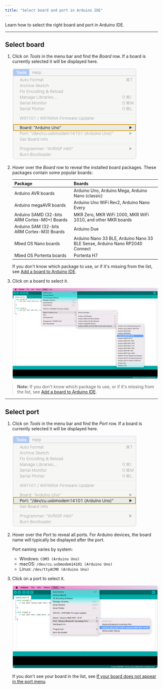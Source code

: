 ```yaml
---
title: "Select board and port in Arduino IDE"
---
```


Learn how to select the right board and port in Arduino IDE.

---

<a id="board"></a>

## Select board

1. Click on _Tools_ in the menu bar and find the _Board_ row. If a board is currently selected it will be displayed here.

   ![The tools menu with the Board row highlighted.](img/tools_menu_highlight_board.png)

2. Hover over the _Board_ row to reveal the installed board packages. These packages contain some popular boards:

   | Package                                      | Boards                                                                      |
   |----------------------------------------------|-----------------------------------------------------------------------------|
   | Arduino AVR boards                           | Arduino Uno, Arduino Mega, Arduino Nano (classic)                           |
   | Arduino megaAVR boards                       | Arduino Uno WiFi Rev2, Arduino Nano Every                                   |
   | Arduino SAMD (32-bits ARM Cortex-M0+) Boards | MKR Zero, MKR WiFi 1000, MKR WiFi 1010, and other MKR boards                |
   | Arduino SAM (32-bits ARM Cortex-M3) Boards   | Arduino Due                                                                 |
   | Mbed OS Nano boards                          | Arduino Nano 33 BLE, Arduino Nano 33 BLE Sense, Arduino Nano RP2040 Connect |
   | Mbed OS Portenta boards                      | Portenta H7                                                                 |

   If you don't know which package to use, or if it's missing from the list, see [Add a board to Arduino IDE](https://support.arduino.cc/hc/en-us/articles/360016119519-How-to-add-boards-in-the-board-manager).

3. Click on a board to select it.

   ![Selecting a board in Arduino IDE.](img/tools_menu_board_select.png)

> **Note:** If you don't know which package to use, or if it's missing from the list, see [Add a board to Arduino IDE](https://support.arduino.cc/hc/en-us/articles/360016119519-Add-a-board-to-Arduino-IDE).

---

<a id="port"></a>

## Select port

1. Click on _Tools_ in the menu bar and find the _Port_ row. If a board is currently selected it will be displayed here.

   ![The tools menu with the Port row highlighted.](img/tools_menu_highlight_port.png)

2. Hover over the _Port_ to reveal all ports. For Arduino devices, the board name will typically be displayed after the port.

   Port naming varies by system:

   * Windows: `COM3 (Arduino Uno)`
   * macOS: `/dev/cu.usbmodem14101 (Arduino Uno)`
   * Linux: `/dev/ttyACM0 (Arduino Uno)`

3. Click on a port to select it.

   ![Selecting a port in Arduino IDE.](img/tools_menu_port_select.png)

   If you don't see your board in the list, see [If your board does not appear in the port menu](https://support.arduino.cc/hc/en-us/articles/4412955149586-If-your-board-does-not-appear-in-the-port-menu).
